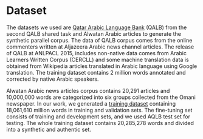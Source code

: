 # Dataset

The datasets we used are [Qatar Arabic Language Bank](http://nlp.qatar.cmu.edu/qalb/) (QALB) from the second QALB shared task and Alwatan Arabic articles to generate the synthetic parallel corpus. The data of QALB corpus comes from the online commenters written at Aljazeera Arabic news channel articles. The release of QALB at ANLPACL 2015, includes non-native data comes from Arabic Learners Written Corpus (CERCLL) and some machine translation data is obtained from Wikipedia articles translated in Arabic language using Google translation. The training dataset contains 2 million words annotated and corrected by native Arabic speakers.

Alwatan Arabic news articles corpus contains 20,291 articles and 10,000,000 words are categorized into six groups collected from the Omani newspaper. In our work, we generated a [training dataset](https://github.com/aimanmutasem/SCUT-Arabic-GEC/tree/master/SCUT%20Arabic%20GEC%20dataset) containing 18,061,610 million words in training and validation sets. The fine-tuning set consists of training and development sets, and we used AQLB test set for testing. The whole training dataset contains 20,285,278 words and divided into a synthetic and authentic set.
